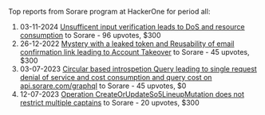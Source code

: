 Top reports from Sorare program at HackerOne for period all:

1. 03-11-2024 [Unsufficent input verification leads to DoS and resource consumption](https://hackerone.com/reports/2818147) to Sorare - 96 upvotes, $300
2. 26-12-2022 [Mystery with a leaked token and Reusability of email confirmation link leading to Account Takeover](https://hackerone.com/reports/1817214) to Sorare - 45 upvotes, $300
3. 03-07-2023 [Circular based introspetion Query leading to single request denial of service and cost consumption and query cost on api.sorare.com/graphql](https://hackerone.com/reports/2048725) to Sorare - 45 upvotes, $0
4. 12-07-2023 [Operation CreateOrUpdateSo5LineupMutation does not restrict multiple captains](https://hackerone.com/reports/2067247) to Sorare - 20 upvotes, $300
